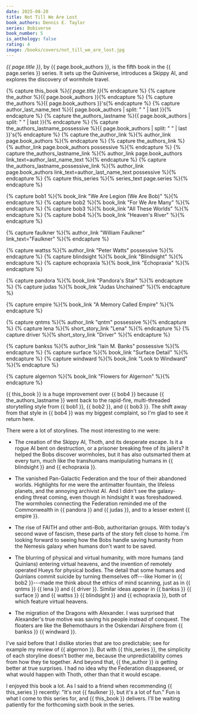 ```yaml
---
date: 2025-08-20
title: Not Till We Are Lost
book_authors: Dennis E. Taylor
series: Bobiverse
book_number: 5
is_anthology: false
rating: 4
image: /books/covers/not_till_we_are_lost.jpg
---
```


<cite class="book-title">{{ page.title }}</cite>, by <span
class="author-name">{{ page.book_authors }}</span>, is the fifth book in the
<span class="book-series">{{ page.series }}</span> series. It sets up the
Quiniverse, introduces a Skippy AI, and explores the discovery of wormhole
travel.

{% capture this_book %}<cite class="book-title">{{ page.title }}</cite>{% endcapture %}
{% capture the_author %}<span class="author-name">{{ page.book_authors }}</span>{% endcapture %}
{% capture the_authors %}<span class="author-name">{{ page.book_authors }}</span>'s{% endcapture %}
{% capture author_last_name_text %}{{ page.book_authors | split: " " | last }}{% endcapture %}
{% capture the_authors_lastname %}<span class="author-name">{{ page.book_authors | split: " " | last }}</span>{% endcapture %}
{% capture the_authors_lastname_possessive %}<span class="author-name">{{ page.book_authors | split: " " | last }}</span>'s{% endcapture %}
{% capture the_author_link %}{% author_link page.book_authors %}{% endcapture %}
{% capture the_authors_link %}{% author_link page.book_authors possessive %}{% endcapture %}
{% capture the_authors_lastname_link %}{% author_link page.book_authors link_text=author_last_name_text %}{% endcapture %}
{% capture the_authors_lastname_possessive_link %}{% author_link page.book_authors link_text=author_last_name_text possessive %}{% endcapture %}
{% capture this_series %}{% series_text page.series %}{% endcapture %}

{% capture bob1 %}{% book_link "We Are Legion (We Are Bob)" %}{% endcapture %}
{% capture bob2 %}{% book_link "For We Are Many" %}{% endcapture %}
{% capture bob3 %}{% book_link "All These Worlds" %}{% endcapture %}
{% capture bob4 %}{% book_link "Heaven's River" %}{% endcapture %}

{% capture faulkner %}{% author_link "William Faulkner" link_text="Faulkner" %}{% endcapture %}

{% capture wattss %}{% author_link "Peter Watts" possessive %}{% endcapture %}
{% capture blindsight %}{% book_link "Blindsight" %}{% endcapture %}
{% capture echopraxia %}{% book_link "Echopraxia" %}{% endcapture %}

{% capture pandora %}{% book_link "Pandora's Star" %}{% endcapture %}
{% capture judas %}{% book_link "Judas Unchained" %}{% endcapture %}

{% capture empire %}{% book_link "A Memory Called Empire" %}{% endcapture %}

{% capture qntms %}{% author_link "qntm" possessive %}{% endcapture %}
{% capture lena %}{% short_story_link "Lena" %}{% endcapture %}
{% capture driver %}{% short_story_link "Driver" %}{% endcapture %}

{% capture bankss %}{% author_link "Iain M. Banks" possessive %}{% endcapture %}
{% capture surface %}{% book_link "Surface Detail" %}{% endcapture %}
{% capture windward %}{% book_link "Look to Windward" %}{% endcapture %}

{% capture algernon %}{% book_link "Flowers for Algernon" %}{% endcapture %}

{{ this_book }} is a huge improvement over {{ bob4 }} because {{
the_authors_lastname }} went back to the rapid-fire, multi-threaded
storytelling style from {{ bob1 }}, {{ bob2 }}, and {{ bob3 }}. The shift away
from that style in {{ bob4 }} was my biggest complaint, so I'm glad to see it
return here.

There were a lot of storylines. The most interesting to me were:

- The creation of the Skippy AI, Thoth, and its desperate escape. Is it a
  rogue AI bent on destruction, or a prisoner breaking free of its jailers? It
  helped the Bobs discover wormholes, but it has also outsmarted them at every
  turn, much like the transhumans manipulating humans in {{ blindsight }} and
  {{ echopraxia }}.

- The vanished Pan-Galactic Federation and the tour of their abandoned worlds.
  Highlights for me were the antimatter fountain, the lifeless planets, and
  the annoying archivist AI. And I didn't see the galaxy-ending threat coming,
  even though in hindsight it was foreshadowed. The wormholes connecting the
  Federation reminded me of the Commonwealth in {{ pandora }} and {{ judas }},
  and to a lesser extent {{ empire }}.

- The rise of FAITH and other anti-Bob, authoritarian groups. With today's
  second wave of fascism, these parts of the story felt close to home. I'm
  looking forward to seeing how the Bobs handle saving humanity from the
  Nemesis galaxy when humans don't want to be saved.

- The blurring of physical and virtual humanity, with more humans (and
  Quinlans) entering virtual heavens, and the invention of remotely operated
  Hueys for physical bodies. The detail that some humans and Quinlans commit
  suicide by turning themselves off---like Homer in {{ bob2 }}---made me think
  about the ethics of mind scanning, just as in {{ qntms }} {{ lena }} and {{
  driver }}. Similar ideas appear in {{ bankss }} {{ surface }} and {{ wattss
  }} {{ blindsight }} and {{ echopraxia }}, both of which feature virtual
  heavens.

- The migration of the Dragons with Alexander. I was surprised that
  Alexander's true motive was saving his people instead of conquest. The
  floaters are like the Behemothaurs in the Oskendari Airsphere from {{ bankss
  }} {{ windward }}.

I've said before that I dislike stories that are too predictable; see for
example my review of {{ algernon }}. But with {{ this_series }}, the
simplicity of each storyline doesn't bother me, because the unpredictability
comes from how they tie together. And beyond that, {{ the_author }} _is_
getting better at true surprises. I had no idea why the Federation
disappeared, or what would happen with Thoth, other than that it would escape.

I enjoyed this book a lot. As I said to a friend when recommending {{
this_series }} recently: "It's not {{ faulkner }}, but it's a lot of fun." Fun
is what I come to this series for, and {{ this_book }} delivers. I'll be
waiting patiently for the forthcoming sixth book in the series.
